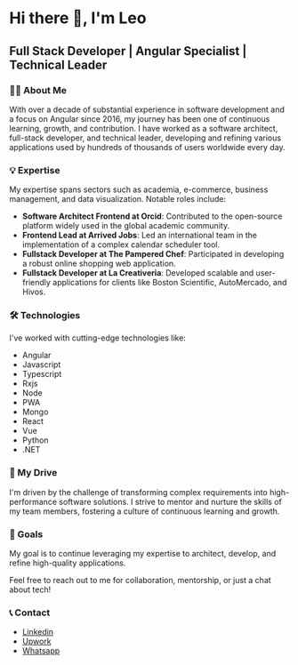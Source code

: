 # Hi there 👋, I'm Leo

## Full Stack Developer | Angular Specialist | Technical Leader

### 👨‍💻 About Me

With over a decade of substantial experience in software development and a focus on Angular since 2016, my journey has been one of continuous learning, growth, and contribution. I have worked as a software architect, full-stack developer, and technical leader, developing and refining various applications used by hundreds of thousands of users worldwide every day.

### 💡 Expertise 

My expertise spans sectors such as academia, e-commerce, business management, and data visualization. Notable roles include:

- **Software Architect Frontend at Orcid**: Contributed to the open-source platform widely used in the global academic community. 
- **Frontend Lead at Arrived Jobs**: Led an international team in the implementation of a complex calendar scheduler tool.
- **Fullstack Developer at The Pampered Chef**: Participated in developing a robust online shopping web application.
- **Fullstack Developer at La Creativeria**: Developed scalable and user-friendly applications for clients like Boston Scientific, AutoMercado, and Hivos.


### 🛠️ Technologies

I've worked with cutting-edge technologies like:

- Angular
- Javascript
- Typescript
- Rxjs
- Node
- PWA
- Mongo
- React
- Vue
- Python
- .NET

### 🎯 My Drive 

I'm driven by the challenge of transforming complex requirements into high-performance software solutions. I strive to mentor and nurture the skills of my team members, fostering a culture of continuous learning and growth.

### 🚀 Goals 

My goal is to continue leveraging my expertise to architect, develop, and refine high-quality applications.

Feel free to reach out to me for collaboration, mentorship, or just a chat about tech! 

### 📞 Contact 
- [Linkedin](https://www.linkedin.com/in/soyleo/)
- [Upwork](https://www.upwork.com/freelancers/~01cde1f0ffbae86190)
- [Whatsapp](https://wa.me/+50687059985)
